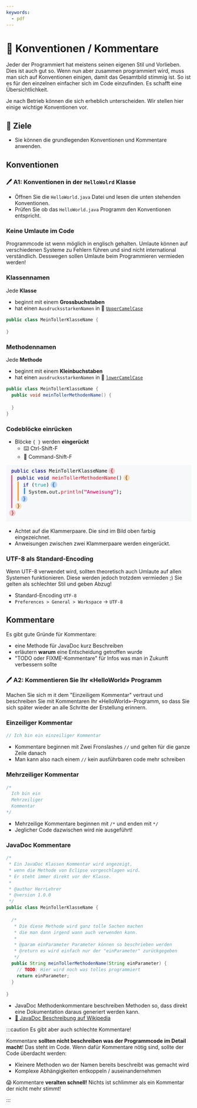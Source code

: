 ```yaml
---
keywords:
  - pdf
---
```


# 📐 Konventionen / Kommentare

Jeder der Programmiert hat meistens seinen eigenen Stil und Vorlieben. Dies ist
auch gut so. Wenn nun aber zusammen programmiert wird, muss man sich auf
Konventionen einigen, damit das Gesamtbild stimmig ist. So ist es für den
einzelnen einfacher sich im Code einzufinden. Es schafft eine Übersichtlichkeit.

Je nach Betrieb können die sich erheblich unterscheiden. Wir stellen hier einige
wichtige Konventionen vor.

## :dart: Ziele

- Sie können die grundlegenden Konventionen und Kommentare anwenden.

## Konventionen

### :pen: A1: Konventionen in der `HelloWolrd` Klasse

- Öffnen Sie die `HelloWorld.java` Datei und lesen die unten stehenden
  Konventionen.
- Prüfen Sie ob das `HelloWorld.java` Programm den Konventionen entspricht.

### **Keine Umlaute** im Code

Programmcode ist wenn möglich in englisch gehalten. Umlaute können auf
verschiedenen Systeme zu Fehlern führen und sind nicht international
verständlich. Desswegen sollen Umlaute beim Programmieren vermieden werden!

### Klassennamen

Jede **Klasse**

- beginnt mit einem **Grossbuchstaben**
- hat einen `AusdrucksstarkenNamen` in :camel:
  [`UpperCamelCase`](http://wiki.c2.com/?UpperCamelCase)

```java
public class MeinTollerKlasseName {

}
```

### Methodennamen

Jede **Methode**

- beginnt mit einem **Kleinbuchstaben**
- hat einen `ausdrucksstarkenNamen` in :camel:
  [`lowerCamelCase`](http://wiki.c2.com/?LowerCamelCase)

```java
public class MeinTollerKlasseName {
  public void meinTollerMethodenName() {

  }
}
```

### Codeblöcke einrücken

- Blöcke `{ }` werden **eingerückt**
  - :keyboard: Ctrl-Shift-F
  - :apple: Command-Shift-F

![code-block](../images/code-blocks-rainbow.png)

<!-- ```java -->
<!-- public class MeinTollerKlasseName { -->
<!--   public void meinTollerMethodenName() { -->
<!--     if (true) { -->
<!--       System.out.println("Anweisung"); -->
<!--     } -->
<!--   } -->
<!-- } -->
<!-- ``` -->

- Achtet auf die Klammerpaare. Die sind im Bild oben farbig eingezeichnet.
- Anweisungen zwischen zwei Klammerpaare werden eingerückt.

### UTF-8 als Standard-Encoding

Wenn UTF-8 verwendet wird, sollten theoretisch auch Umlaute auf allen Systemen
funktionieren. Diese werden jedoch trotzdem vermieden ;) Sie gelten als
schlechter Stil und geben Abzug!

- Standard-Encoding `UTF-8`
- `Preferences > General > Workspace` -> `UTF-8`

## Kommentare

Es gibt gute Gründe für Kommentare:

- eine Methode für JavaDoc kurz Beschreiben
- erläutern **warum** eine Entscheidung getroffen wurde
- "TODO oder FIXME-Kommentare" für Infos was man in Zukunft verbessern sollte

### :pen: A2: Kommentieren Sie Ihr «HelloWorld» Programm

Machen Sie sich m it dem "Einzeiligem Kommentar" vertraut und beschreiben Sie
mit Kommentaren Ihr «HelloWorld»-Programm, so dass Sie sich später wieder an
alle Schritte der Erstellung erinnern.

### Einzeiliger Kommentar

```java
// Ich bin ein einzeiliger Kommentar
```

- Kommentare beginnen mit Zwei Fronslashes `//` und gelten für die ganze Zeile
  danach
- Man kann also nach einem `//` kein ausführbaren code mehr schreiben

### Mehrzeiliger Kommentar

```java
/*
  Ich bin ein
  Mehrzeiliger
  Kommentar
*/
```

- Mehrzeilige Kommentare beginnen mit `/*` und enden mit `*/`
- Jeglicher Code dazwischen wird nie ausgeführt!

### JavaDoc Kommentare

```java
/*
 * Ein JavaDoc Klassen Kommentar wird angezeigt,
 * wenn die Methode von Eclipse vorgeschlagen wird.
 * Er steht immer direkt vor der Klasse.
 *
 * @author HerrLehrer
 * @version 1.0.0
 */
public class MeinTollerKlasseName {

  /*
   * Die diese Methode wird ganz tolle Sachen machen
   * die man dann irgend wann auch verwenden kann.
   *
   * @param einParameter Parameter können so beschrieben werden
   * @return es wird einfach nur der "einParameter" zurückgegeben
   */
  public String meinTollerMethodenName(String einParameter) {
    // TODO: Hier wird noch was tolles programmiert
    return einParameter;
  }

}
```

- JavaDoc Methodenkommentare beschreiben Methoden so, dass direkt eine
  Dokumentation daraus generiert werden kann.
- [:link: JavaDoc Beschreibung auf Wikipedia](https://de.wikipedia.org/wiki/Javadoc)

:::caution Es gibt aber auch schlechte Kommentare!

Kommentare **sollten nicht beschreiben was der Programmcode im Detail macht**!
Das steht im Code. Wenn dafür Kommentare nötig sind, sollte der Code überdacht
werden:

- Kleinere Methoden wo der Namen bereits beschreibt was gemacht wird
- Komplexe Abhängigkeiten entkoppeln / auseinandernehmen

:scream: Kommentare **veralten schnell!** Nichts ist schlimmer als ein Kommentar
der nicht mehr stimmt!

:::
